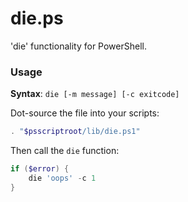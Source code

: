 # die.ps
'die' functionality for PowerShell.

### Usage
**Syntax**: `die [-m message] [-c exitcode]`

Dot-source the file into your scripts:
```powershell
. "$psscriptroot/lib/die.ps1"
```
Then call the `die` function:
```powershell
if ($error) {
    die 'oops' -c 1
}
```
